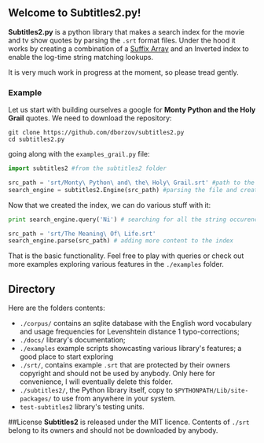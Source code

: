 ## Welcome to Subtitles2.py!

**Subtitles2.py** is a python library that makes a search index for the movie and tv show quotes by parsing the `.srt` format files. Under the hood it works by creating a combination of a [Suffix Array](http://en.wikipedia.org/wiki/Suffix_array) and an Inverted index to enable the log-time string matching lookups.

It is very much work in progress at the moment, so please tread gently.

### Example
Let us start with building ourselves a google for **Monty Python and the Holy Grail** quotes. We need to download the repository:
```
git clone https://github.com/dborzov/subtitles2.py
cd subtitles2.py
```
going along with the `examples_grail.py` file:

```python
import subtitles2 #from the subtitles2 folder

src_path = 'srt/Monty\ Python\ and\ the\ Holy\ Grail.srt' #path to the .srt file
search_engine = subtitles2.Engine(src_path) #parsing the file and creating the index
```

Now that we created the index, we can do various stuff with it:
```python
print search_engine.query('Ni') # searching for all the string occurences

src_path = 'srt/The Meaning\ Of\ Life.srt'
search_engine.parse(src_path) # adding more content to the index
```

That is the basic functionality. Feel free to play with queries or check out more examples exploring various features in the `./examples` folder.

## Directory
Here are the folders contents:

* `./corpus/` contains an sqlite database with the English word vocabulary and usage frequencies for Levenshtein distance 1 typo-corrections;
* `./docs/` library's documentation;
* `./examples` example scripts showcasting various library's features; a good place to start exploring
* `./srt/`, contains example `.srt` that are protected by their owners copyright and should not be used by anybody. Only here for convenience, I will eventually delete this folder.
* `./subtitles2/`, the Python library itself, copy to `$PYTHONPATH/Lib/site-packages/` to use from anywhere in your system.
* `test-subtitles2` library's testing units.

##License
**Subtitles2** is released under the MIT licence.  Contents of `./srt` belong to its owners and should not be downloaded by anybody.
